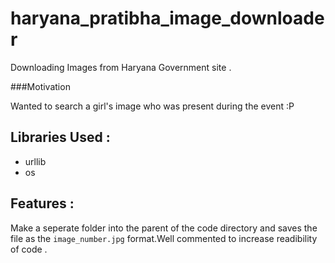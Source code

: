 haryana_pratibha_image_downloader
=================================

Downloading Images from Haryana Government site . 

###Motivation

Wanted to search a girl's image who was present during the event :P 

Libraries Used :
----------------

* urllib
* os

Features :
---------

Make a seperate folder into the parent of the code directory and  saves
the file as the `image_number.jpg` format.Well commented to increase 
readibility of code .
